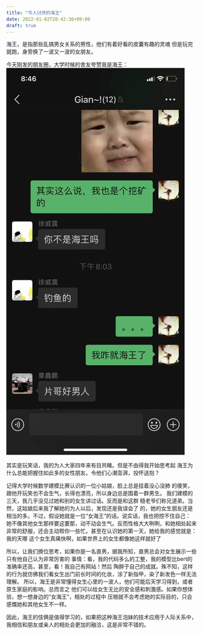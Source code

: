 ```yaml
---
title: "令人讨厌的海王"
date: 2022-01-02T20:42:36+09:00
draft: true
---
```


海王，是指那些乱搞男女关系的男性，他们有着好看的皮囊有趣的灵魂
但是玩完就跑，身旁换了一波又一波的女朋友。

今天刚发的朋友圈，大学时候的舍友夸赞我是海王：
![20220112204627](https://raw.githubusercontent.com/Gzk738/vps_picgo/master/images/20220112204627.png)

其实是玩笑话，我的为人大家四年来有目共睹。但是不由得我开始思考起
海王为什么总能把握住如此多的女性朋友。令他们心潮澎湃，投怀送抱？

记得大学时候数学建模比赛认识的一位小姑娘，脸上总是挂着没心没肺
的傻笑，跟他开玩笑也不会生气，长得也漂亮，所以身边总是围着一群男生。
我们建模的三天，我几乎没见过她和别的女生讲过话。反而是和这群
糙老爷们称兄道弟。当然，这姑娘后来我了解她的为人以后，发现还是我误会了
的，她的女生朋友还是相当的多。不过，假设她就是一位“女海王”的话。说实话，我也把控不住自己：
她不像其他女生那样要这要那，动不动会生气。反而性格大大咧咧，和她相处起来
非常的舒服，还会主动帮你一些忙。甚至在认识她的第一天，她给我的感觉就是：我的天哪
这个女生真痛快啊，如果世界上的女生都像她这样就好了

所以，让我们换位思考，如果你是一名直男，据我所知，直男总会对女生展示一些只有他自己认为非常厉害的
事情：看，我的代码多么的工整，我的模型比bert的准确率还高，甚至，看！我自己有网站！然后
陶醉于自己的成就。殊不知，这样的行为就仿佛我们看女生出门前长时间的化妆，涂了新指甲，染了新发色一样无法理解。
所以，海王是非常懂得女生心里的一波人，他们可能后天学习得到，或者原生家庭的影响。总而言之
他们可以给女生无比的安全感和刺激感。如果你想体验，想一想身边的“女海王”，相处的过程中
压根就不会考虑她的实际目的，只会感慨她和其他女生不一样。

因此，海王的伎俩是值得学习的，如果把这种海王泡妹的技术应用于人际关系中，我相信和朋友或亲人的相处会更加的融洽，这是非常不错的。